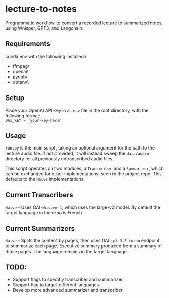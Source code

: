 # lecture-to-notes

Programmatic workflow to convert a recorded lecture to summarized notes, using Whisper, GPT3, and Langchain.

## Requirements

conda env with the following installed:\
- ffmpeg\
- openai\
- pydub\
- dotenv\

## Setup

Place your OpenAI API key in a `.env` file in the root directory, with the following format:\
`OAI_KEY = 'your-key-here'`

## Usage

`run.py` is the main script, taking an optional argument for the path to the lecture audio file. If not provided, it will instead sweep the `data/audio` directory for all previously untranscribed audio files.

This script operates on two modules, a `Transcriber` and a `Summarizer`, which can be exchanged for other implementations, seen in the project repo. This defaults to the `Naive` implementations.

## Current Transcribers

`Naive` - Uses OAI `whisper-1`, which uses the large-v2 model. By default the target language in the repo is French

## Current Summarizers

`Naive` - Splits the content by pages, then uses OAI `gpt-3.5-turbo` endpoint to summarize each page. Executive summary produced from a summary of those pages. The language remains in the target language.

## TODO:

- Support flags to specifiy transcriber and summarizer
- Support flag to target different languages
- Develop more advanced summarizer and transcriber